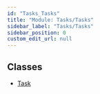 ```yaml
---
id: "Tasks_Tasks"
title: "Module: Tasks/Tasks"
sidebar_label: "Tasks/Tasks"
sidebar_position: 0
custom_edit_url: null
---
```


## Classes

- [Task](../classes/Tasks_Tasks.Task.md)
